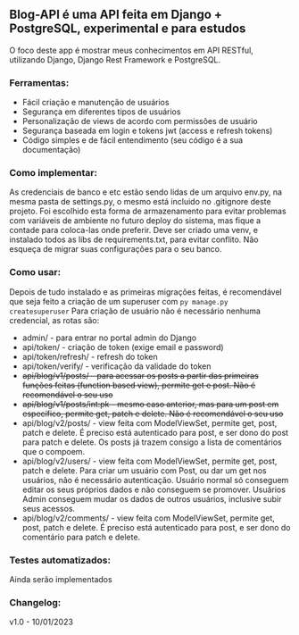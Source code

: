 ## Blog-API é uma API feita em Django + PostgreSQL, experimental e para estudos

O foco deste app é mostrar meus conhecimentos em API RESTful, utilizando Django, Django Rest Framework e PostgreSQL.

### Ferramentas:
- Fácil criação e manutenção de usuários
- Segurança em diferentes tipos de usuários
- Personalização de views de acordo com permissões de usuário
- Segurança baseada em login e tokens jwt (access e refresh tokens)
- Código simples e de fácil entendimento (seu código é a sua documentação)

### Como implementar:
As credenciais de banco e etc estão sendo lidas de um arquivo env.py, na mesma pasta de settings.py, o mesmo está incluido no .gitignore deste projeto.
Foi escolhido esta forma de armazenamento para evitar problemas com variáveis de ambiente no futuro deploy do sistema, mas fique a contade para coloca-las onde preferir.
Deve ser criado uma venv, e instalado todos as libs de requirements.txt, para evitar conflito. Não esqueça de migrar suas configurações para o seu banco.

### Como usar:
Depois de tudo instalado e as primeiras migrações feitas, é recomendável que seja feito a criação de um superuser com `py manage.py createsuperuser`
Para criação de usuário não é necessário nenhuma credencial, as rotas são:
- admin/ - para entrar no portal admin do Django
- api/token/ - criação de token (exige email e password)
- api/token/refresh/ - refresh do token
- api/token/verify/ - verificação da validade do token
- ~~api/blog/v1/posts/ - para acessar os posts a partir das primeiras funções feitas (function based view), permite get e post. Não é recomendável o seu uso~~
- ~~api/blog/v1/posts/int:pk - mesmo caso anterior, mas para um post em específico, permite get, patch e delete. Não é recomendável o seu uso~~
- api/blog/v2/posts/ - view feita com ModelViewSet, permite get, post, patch e delete. É preciso está autenticado para post, e ser dono do post para patch e delete. Os posts já trazem consigo a lista de comentários que o compoem.
- api/blog/v2/users/ - view feita com ModelViewSet, permite get, post, patch e delete. Para criar um usuário com Post, ou dar um get nos usuários, não é necessário autenticação.
Usuário normal só conseguem editar os seus próprios dados e não conseguem se promover. Usuários Admin conseguem mudar os dados de outros usuários, inclusive subir seus acessos.
- api/blog/v2/comments/ - view feita com ModelViewSet, permite get, post, patch e delete. É preciso está autenticado para post, e ser dono do comentário para patch e delete.

### Testes automatizados:
  Ainda serão implementados

### Changelog:
  v1.0 - 10/01/2023
